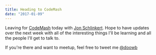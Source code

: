 ```yaml
---
title: Heading to CodeMash
date: "2017-01-09"
---
```


Leaving for [CodeMash](http://codemash.org) today with [Jon Schlinkert](https://github.com/jonschlinkert). Hope to have updates over the next week with all of the interesting things I'll be learning and all the people I'll get to talk to.

If you're there and want to meetup, feel free to tweet me [@doowb](https://twitter/doowb)
